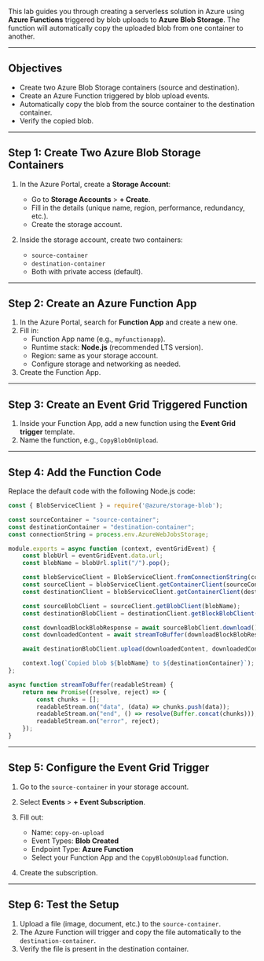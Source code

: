 This lab guides you through creating a serverless solution in Azure using **Azure Functions** triggered by blob uploads to **Azure Blob Storage**. The function will automatically copy the uploaded blob from one container to another.

---

## Objectives

- Create two Azure Blob Storage containers (source and destination).
- Create an Azure Function triggered by blob upload events.
- Automatically copy the blob from the source container to the destination container.
- Verify the copied blob.

---

## Step 1: Create Two Azure Blob Storage Containers

1. In the Azure Portal, create a **Storage Account**:
   - Go to **Storage Accounts** > **+ Create**.
   - Fill in the details (unique name, region, performance, redundancy, etc.).
   - Create the storage account.

2. Inside the storage account, create two containers:
   - `source-container`
   - `destination-container`
   - Both with private access (default).

---

## Step 2: Create an Azure Function App

1. In the Azure Portal, search for **Function App** and create a new one.
2. Fill in:
   - Function App name (e.g., `myfunctionapp`).
   - Runtime stack: **Node.js** (recommended LTS version).
   - Region: same as your storage account.
   - Configure storage and networking as needed.
3. Create the Function App.

---

## Step 3: Create an Event Grid Triggered Function

1. Inside your Function App, add a new function using the **Event Grid trigger** template.
2. Name the function, e.g., `CopyBlobOnUpload`.

---

## Step 4: Add the Function Code

Replace the default code with the following Node.js code:

```javascript
const { BlobServiceClient } = require('@azure/storage-blob');

const sourceContainer = "source-container";
const destinationContainer = "destination-container";
const connectionString = process.env.AzureWebJobsStorage;

module.exports = async function (context, eventGridEvent) {
    const blobUrl = eventGridEvent.data.url;
    const blobName = blobUrl.split("/").pop();

    const blobServiceClient = BlobServiceClient.fromConnectionString(connectionString);
    const sourceClient = blobServiceClient.getContainerClient(sourceContainer);
    const destinationClient = blobServiceClient.getContainerClient(destinationContainer);

    const sourceBlobClient = sourceClient.getBlobClient(blobName);
    const destinationBlobClient = destinationClient.getBlockBlobClient(blobName);

    const downloadBlockBlobResponse = await sourceBlobClient.download();
    const downloadedContent = await streamToBuffer(downloadBlockBlobResponse.readableStreamBody);

    await destinationBlobClient.upload(downloadedContent, downloadedContent.length);

    context.log(`Copied blob ${blobName} to ${destinationContainer}`);
};

async function streamToBuffer(readableStream) {
    return new Promise((resolve, reject) => {
        const chunks = [];
        readableStream.on("data", (data) => chunks.push(data));
        readableStream.on("end", () => resolve(Buffer.concat(chunks)));
        readableStream.on("error", reject);
    });
}
````

---

## Step 5: Configure the Event Grid Trigger

1. Go to the `source-container` in your storage account.
2. Select **Events** > **+ Event Subscription**.
3. Fill out:

   * Name: `copy-on-upload`
   * Event Types: **Blob Created**
   * Endpoint Type: **Azure Function**
   * Select your Function App and the `CopyBlobOnUpload` function.
4. Create the subscription.

---

## Step 6: Test the Setup

1. Upload a file (image, document, etc.) to the `source-container`.
2. The Azure Function will trigger and copy the file automatically to the `destination-container`.
3. Verify the file is present in the destination container.

